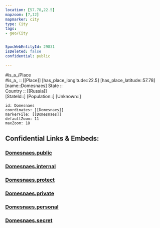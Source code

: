 ```yaml
---
location: [57.78,22.5] 
mapzoom: [7,12] 
mapmarker: city 
type: City
tags:
- geo/City


SpocWebEntityId: 29831
isDeleted: false
confidential: public

---
```

#is_a_/Place  
#is_a_ :: [[Place]] 
[has_place_longitude::22.5] 
[has_place_latitude::57.78] 
[name::Domesnaes] 
State ::  
Country :: [[Russia]]  
[StateId::] 
[Population::] 
[Unknown::] 


```leaflet
id: Domesnaes
coordinates: [[Domesnaes]] 
markerFile: [[Domesnaes]] 
defaultZoom: 11 
maxZoom: 18
```


## Confidential Links & Embeds: 

### [Domesnaes.public](/_public/\Earth\Continent\Europe\Europe~North\Latvia\CityDomesnaes.public.md) 

### [Domesnaes.internal](/_internal/\Earth\Continent\Europe\Europe~North\Latvia\CityDomesnaes.internal.md) 

### [Domesnaes.protect](/_protect/\Earth\Continent\Europe\Europe~North\Latvia\CityDomesnaes.protect.md) 

### [Domesnaes.private](/_private/\Earth\Continent\Europe\Europe~North\Latvia\CityDomesnaes.private.md) 

### [Domesnaes.personal](/_personal/\Earth\Continent\Europe\Europe~North\Latvia\CityDomesnaes.personal.md) 

### [Domesnaes.secret](/_secret/\Earth\Continent\Europe\Europe~North\Latvia\CityDomesnaes.secret.md)

